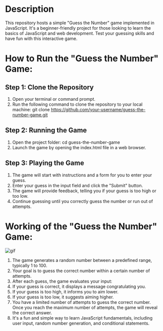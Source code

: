 # Description
This repository hosts a simple "Guess the Number" game implemented in JavaScript. It's a beginner-friendly project for those looking to learn the basics of JavaScript and web development. Test your guessing skills and have fun with this interactive game.

# How to Run the "Guess the Number" Game:

## Step 1: Clone the Repository
1. Open your terminal or command prompt.
2. Run the following command to clone the repository to your local machine:
git clone https://github.com/your-username/guess-the-number-game.git

## Step 2: Running the Game
1. Open the project folder:
cd guess-the-number-game
2. Launch the game by opening the index.html file in a web browser.

## Step 3: Playing the Game
1. The game will start with instructions and a form for you to enter your guess.
2. Enter your guess in the input field and click the "Submit" button.
3. The game will provide feedback, telling you if your guess is too high or too low.
4. Continue guessing until you correctly guess the number or run out of attempts.

# Working of the "Guess the Number" Game:


![gif](https://github.com/govind978/Guess-Number-Game/assets/68467567/1e1e41ae-8e72-46e7-86da-6b0ec12831fa)


1. The game generates a random number between a predefined range, typically 1 to 100.
2. Your goal is to guess the correct number within a certain number of attempts.
3. After each guess, the game evaluates your input:
4. If your guess is correct, it displays a message congratulating you.
5. If your guess is too high, it informs you to aim lower.
6. If your guess is too low, it suggests aiming higher.
7. You have a limited number of attempts to guess the correct number. Once you reach the maximum number of attempts, the game will reveal the correct answer.
8. It's a fun and simple way to learn JavaScript fundamentals, including user input, random number generation, and conditional statements.
